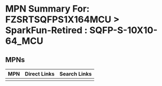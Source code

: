 



# MPN Summary For: FZSRTSQFPS1X164MCU > SparkFun-Retired : SQFP-S-10X10-64_MCU

## MPNs
  

|MPN|Direct Links|Search Links|
| :--- | :--- | :--- |
||||
